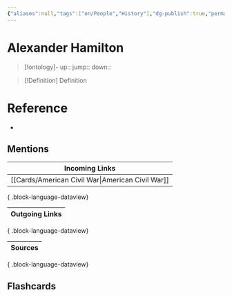 ```yaml
---
{"aliases":null,"tags":["on/People","History"],"dg-publish":true,"permalink":"/cards/alexander-hamilton/","dgPassFrontmatter":true}
---
```


# Alexander Hamilton

> [!ontology]-
> up:: 
> jump:: 
> down:: 

> [!Definition] Definition

# Reference

- 

## Mentions

| Incoming Links                                      |
| --------------------------------------------------- |
| [[Cards/American Civil War\|American Civil War]] |

{ .block-language-dataview}

| Outgoing Links |
| -------------- |

{ .block-language-dataview}

| Sources |
| ------- |

{ .block-language-dataview}

## Flashcards